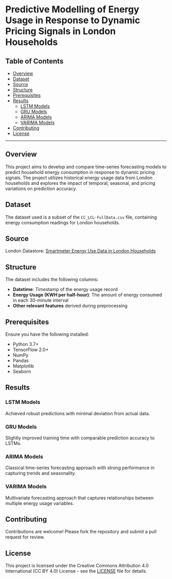 # Predictive Modelling of Energy Usage in Response to Dynamic Pricing Signals in London Households

## Table of Contents
- [Overview](#overview)
- [Dataset](#dataset)
- [Source](#source)
- [Structure](#structure)
- [Prerequisites](#prerequisites)
- [Results](#results)
  - [LSTM Models](#lstm-models)
  - [GRU Models](#gru-models)
  - [ARIMA Models](#arima-models)
  - [VARIMA Models](#varima-models)
- [Contributing](#contributing)
- [License](#license)

---

## Overview
This project aims to develop and compare time-series forecasting models to predict household energy consumption in response to dynamic pricing signals. The project utilizes historical energy usage data from London households and explores the impact of temporal, seasonal, and pricing variations on prediction accuracy.

## Dataset
The dataset used is a subset of the `CC_LCL-FullData.csv` file, containing energy consumption readings for London households.

## Source
London Datastore: [Smartmeter Energy Use Data in London Households](https://data.london.gov.uk/dataset/smartmeter-energy-use-data-in-london-households)

## Structure
The dataset includes the following columns:
- **Datetime**: Timestamp of the energy usage record
- **Energy Usage (KWH per half-hour)**: The amount of energy consumed in each 30-minute interval
- **Other relevant features** derived during preprocessing

## Prerequisites
Ensure you have the following installed:

- Python 3.7+
- TensorFlow 2.0+
- NumPy
- Pandas
- Matplotlib
- Seaborn

## Results
### LSTM Models
Achieved robust predictions with minimal deviation from actual data.

### GRU Models
Slightly improved training time with comparable prediction accuracy to LSTMs.

### ARIMA Models
Classical time-series forecasting approach with strong performance in capturing trends and seasonality.

### VARIMA Models
Multivariate forecasting approach that captures relationships between multiple energy usage variables.

## Contributing
Contributions are welcome! Please fork the repository and submit a pull request for review.

## License
This project is licensed under the Creative Commons Attribution 4.0 International (CC BY 4.0) License - see the [LICENSE](https://opendefinition.org/licenses/cc-by/) file for details.

